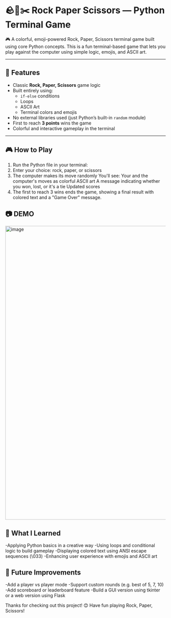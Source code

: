 # 🪨📄✂️ Rock Paper Scissors — Python Terminal Game
🎮 A colorful, emoji-powered Rock, Paper, Scissors terminal game built using core Python concepts.
This is a fun terminal-based game that lets you play against the computer using simple logic, emojis, and ASCII art.

---

## 🎯 Features

- Classic **Rock, Paper, Scissors** game logic
- Built entirely using:
  - `if-else` conditions
  - Loops
  - ASCII Art
  - Terminal colors and emojis
- No external libraries used (just Python’s built-in `random` module)
- First to reach **3 points** wins the game
- Colorful and interactive gameplay in the terminal

---

## 🎮 How to Play

1. Run the Python file in your terminal:
2. Enter your choice: rock, paper, or scissors
3. The computer makes its move randomly
   You'll see:
   Your and the computer's moves as colorful ASCII art
   A message indicating whether you won, lost, or it's a tie
   Updated scores
4. The first to reach 3 wins ends the game, showing a final result with colored text and a "Game Over" message.

## 📷 DEMO
  <img width="891" height="921" alt="image" src="https://github.com/user-attachments/assets/04623ad8-365d-46cc-a182-396d150453ec" />


##  🧠 What I Learned
  -Applying Python basics in a creative way
  -Using loops and conditional logic to build gameplay
  -Displaying colored text using ANSI escape sequences (\033)
  -Enhancing user experience with emojis and ASCII art

 ## 🔧 Future Improvements
  -Add a player vs player mode
  -Support custom rounds (e.g. best of 5, 7, 10)
  -Add scoreboard or leaderboard feature
  -Build a GUI version using tkinter or a web version using Flask


  Thanks for checking out this project! 😊
    Have fun playing Rock, Paper, Scissors!
